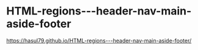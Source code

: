 # HTML-regions---header-nav-main-aside-footer

https://hasul79.github.io/HTML-regions---header-nav-main-aside-footer/
